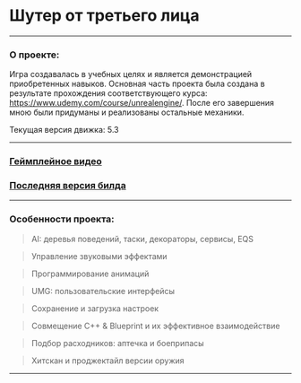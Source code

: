 # Шутер от третьего лица
<hr>

### О проекте: 
Игра создавалась в учебных целях и является демонстрацией приобретенных навыков. Основная часть проекта была создана в результате прохождения соответствующего курса: https://www.udemy.com/course/unrealengine/. После его завершения мною были придуманы и реализованы остальные механики.

Текущая версия движка: 5.3

<hr>

### [Геймплейное видео](https://www.youtube.com/watch?v=bj01siAE4wY)

### [Последняя версия билда](https://drive.google.com/drive/folders/1p9X3oSgKtlA5A8iATBhbJpwy8uSzeKEZ?usp=drive_link)

<hr>

### Особенности проекта: 

> AI: деревья поведений, таски, декораторы, сервисы, EQS

> Управление звуковыми эффектами

> Программирование анимаций

> UMG: пользовательские интерфейсы

> Сохранение и загрузка настроек

> Совмещение C++ & Blueprint и их эффективное взаимодействие

> Подбор расходников: аптечка и боеприпасы

> Хитскан и проджектайл версии оружия

<hr>
